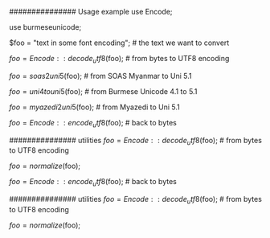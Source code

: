############### Usage example
use Encode;

use burmeseunicode;

$foo = "text in some font encoding";      # the text we want to convert

$foo = Encode::decode_utf8($foo);     # from bytes to UTF8 encoding

$foo = soas2uni5($foo);           # from SOAS Myanmar to Uni 5.1

$foo = uni4touni5($foo);          # from Burmese Unicode 4.1 to 5.1

$foo = myazedi2uni5($foo);            # from Myazedi to Uni 5.1

$foo = Encode::encode_utf8($foo);     # back to bytes

############### utilities
$foo = Encode::decode_utf8($foo);     # from bytes to UTF8 encoding

$foo = normalize($foo);

$foo = Encode::encode_utf8($foo);     # back to bytes

############### utilities
$foo = Encode::decode_utf8($foo);     # from bytes to UTF8 encoding

$foo = normalize($foo);

